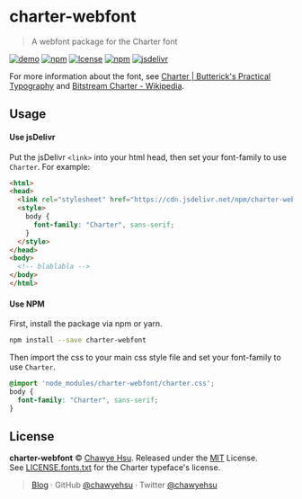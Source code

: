 charter-webfont
===============

> A webfont package for the Charter font

[![demo][demo-badge]][demo-url] [![npm][npm-badge]][npm-url] [![lcense][license-badge]][license-url] [![npm][download-badge]][npm-url] [![jsdelivr][jsdelivr-badge]][jsdelivr-url]

For more information about the font, see [Charter | Butterick's Practical Typography][charter-url] and [Bitstream Charter - Wikipedia][charter-wiki].

## Usage

#### Use jsDelivr

Put the jsDelivr `<link>` into your html head, then set your font-family to use `Charter`. For example:

```html
<html>
<head>
  <link rel="stylesheet" href="https://cdn.jsdelivr.net/npm/charter-webfont@4/charter.min.css" />
  <style>
    body {
      font-family: "Charter", sans-serif;
    }
  </style>
</head>
<body>
  <!-- blablabla -->
</body>
</html>
```

#### Use NPM

First, install the package via npm or yarn.

```sh
npm install --save charter-webfont
```

Then import the css to your main css style file and set your font-family to use `Charter`.

```css
@import 'node_modules/charter-webfont/charter.css';
body {
  font-family: "Charter", sans-serif;
}
```

## License

**charter-webfont** © [Chawye Hsu](https://github.com/chawyehsu). Released under the [MIT](LICENSE) License.  
See [LICENSE.fonts.txt](LICENSE.fonts.txt) for the Charter typeface's license.

> [Blog](https://chawyehsu.com) · GitHub [@chawyehsu](https://github.com/chawyehsu) · Twitter [@chawyehsu](https://twitter.com/chawyehsu)


[demo-badge]: https://img.shields.io/badge/online-demo-blue.svg?style=flat-square
[demo-url]: https://chawyehsu.github.io/charter-webfont
[npm-badge]: https://img.shields.io/npm/v/charter-webfont.svg?style=flat-square
[npm-url]: https://www.npmjs.com/package/charter-webfont
[license-badge]: https://img.shields.io/npm/l/charter-webfont.svg?style=flat-square
[license-url]: LICENSE
[download-badge]: https://img.shields.io/npm/dt/charter-webfont.svg?style=flat-square
[jsdelivr-badge]: https://data.jsdelivr.com/v1/package/npm/charter-webfont/badge
[jsdelivr-url]: https://www.jsdelivr.com/package/npm/charter-webfont
[charter-url]: https://practicaltypography.com/charter.html
[charter-wiki]: https://en.wikipedia.org/wiki/Bitstream_Charter
